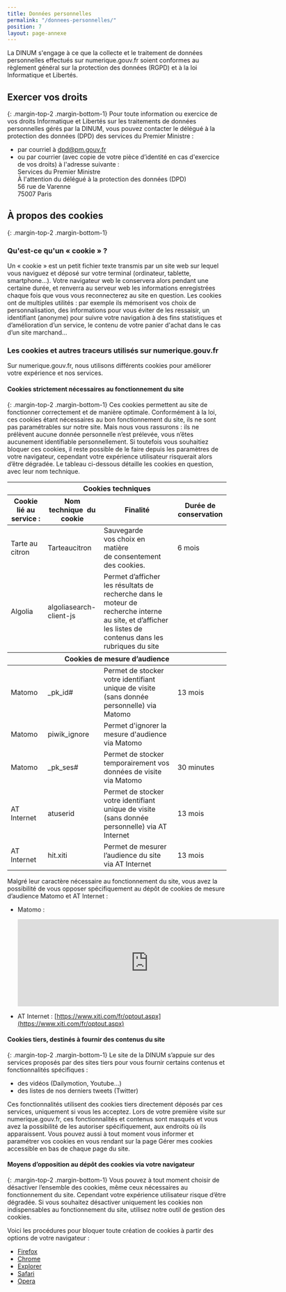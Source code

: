 ```yaml
---
title: Données personnelles
permalink: "/donnees-personnelles/"
position: 7
layout: page-annexe
---
```


La DINUM s'engage à ce que la collecte et le traitement de données personnelles effectués sur numerique.gouv.fr soient conformes au règlement général sur la protection des données (RGPD) et à la loi Informatique et Libertés.

## Exercer vos droits
{: .margin-top-2 .margin-bottom-1}
Pour toute information ou exercice de vos droits Informatique et Libertés sur les traitements de données personnelles gérés par la DINUM, vous pouvez contacter le délégué à la protection des données (DPD) des services du Premier Ministre :

* par courriel à [dpd@pm.gouv.fr](mailto:dpd@pm.gouv.fr)
* ou par courrier (avec copie de votre pièce d’identité en cas d'exercice de vos droits) à l'adresse suivante :
  <br>Services du Premier Ministre
  <br>À l'attention du délégué à la protection des données (DPD)
  <br>56 rue de Varenne
  <br>75007 Paris


## À propos des cookies
{: .margin-top-2 .margin-bottom-1}
### Qu'est-ce qu'un « cookie » ?
Un « cookie » est un petit fichier texte transmis par un site web sur lequel vous naviguez et déposé sur votre terminal (ordinateur, tablette, smartphone…). Votre navigateur web le conservera alors pendant une certaine durée, et renverra au serveur web les informations enregistrées chaque fois que vous vous reconnecterez au site en question. Les cookies ont de multiples utilités : par exemple ils mémorisent vos choix de personnalisation, des informations pour vous éviter de les ressaisir, un identifiant (anonyme) pour suivre votre navigation à des fins statistiques et d’amélioration d’un service, le contenu de votre panier d'achat dans le cas d’un site marchand…

### Les cookies et autres traceurs utilisés sur numerique.gouv.fr
Sur numerique.gouv.fr, nous utilisons différents cookies pour améliorer votre expérience et nos services.


#### Cookies strictement nécessaires au fonctionnement du site
{: .margin-top-2 .margin-bottom-1}
Ces cookies permettent au site de fonctionner correctement et de manière optimale. Conformément à la loi, ces cookies étant nécessaires au bon fonctionnement du site, ils ne sont pas paramétrables sur notre site. Mais nous vous rassurons : ils ne prélèvent aucune donnée personnelle n’est prélevée, vous n’êtes aucunement identifiable personnellement. Si toutefois vous souhaitiez bloquer ces cookies, il reste possible de le faire depuis les paramètres de votre navigateur, cependant votre expérience utilisateur risquerait alors d’être dégradée.
Le tableau ci-dessous détaille les cookies en question, avec leur nom technique.

<table>
    <thead>
        <tr>
            <th colspan="4" scope="col" id="cookies-techniques">Cookies techniques</th>
        </tr>
        <tr>
            <th scope="col" id="data1" headers="cookies-techniques">Cookie lié au service :</th>
            <th scope="col" id="data2" headers="cookies-techniques">Nom technique  du cookie</th>
            <th scope="col" id="data3" headers="cookies-techniques">Finalité</th>
            <th scope="col" id="data4" headers="cookies-techniques">Durée de conservation</th>
        </tr>
    </thead>
    <tbody>
        <tr>
            <td headers="cookies-techniques data1">Tarte au citron</td>
            <td headers="cookies-techniques data2">Tarteaucitron</td>
            <td headers="cookies-techniques data3">Sauvegarde vos choix en matière de consentement des cookies. </td>
            <td headers="cookies-techniques data4">6 mois</td>
        </tr>
        <tr>
            <td headers="cookies-techniques data1">Algolia</td>
            <td headers="cookies-techniques data2">algoliasearch-client-js</td>
            <td headers="cookies-techniques data3">Permet d’afficher les résultats de recherche dans le moteur de recherche interne au site, et d’afficher les listes de contenus dans les rubriques du site</td>
            <td headers="cookies-techniques data4"></td>
        </tr>
    </tbody>
    <thead>
        <tr>
            <th colspan="4" scope="col" id="cookies-mesure">Cookies de mesure d’audience</th>
        </tr>
    </thead>
    <tbody>
        <tr>
            <td headers="cookies-mesure data1">Matomo</td>
            <td headers="cookies-mesure data2">_pk_id#</td>
            <td headers="cookies-mesure data3">Permet de stocker votre identifiant unique de visite (sans donnée personnelle) via Matomo</td>
            <td headers="cookies-mesure data4">13 mois </td>
        </tr>
        <tr>
            <td headers="cookies-mesure data1">Matomo</td>
            <td headers="cookies-mesure data2">piwik_ignore</td>
            <td headers="cookies-mesure data3">Permet d'ignorer la mesure d'audience via Matomo</td>
            <td headers="cookies-mesure data4"></td>
        </tr>
        <tr>
            <td headers="cookies-mesure data1">Matomo</td>
            <td headers="cookies-mesure data2">_pk_ses#</td>
            <td headers="cookies-mesure data3">Permet de stocker temporairement vos données de visite via Matomo</td>
            <td headers="cookies-mesure data4">30 minutes</td>
        </tr>
        <tr>
            <td headers="cookies-mesure data1">AT Internet</td>
            <td headers="cookies-mesure data2">atuserid</td>
            <td headers="cookies-mesure data3">Permet de stocker votre identifiant unique de visite (sans donnée personnelle) via AT Internet</td>
            <td headers="cookies-mesure data4">13 mois</td>
        </tr>
        <tr>
            <td headers="cookies-mesure data1">AT Internet</td>
            <td headers="cookies-mesure data2">hit.xiti</td>
            <td headers="cookies-mesure data3">Permet de mesurer l’audience du site via AT Internet</td>
            <td headers="cookies-mesure data4">13 mois</td>
        </tr>
    </tbody>
</table>

Malgré leur caractère nécessaire au fonctionnement du site, vous avez la possibilité de vous opposer spécifiquement au dépôt de cookies de mesure d’audience Matomo et AT Internet :

* Matomo :
  <iframe style="border: 0; height: 200px; width: 600px;" src="https://stats.data.gouv.fr/index.php?module=CoreAdminHome&action=optOut&language=fr&fontSize=1rem&fontFamily=%22Open%20Sans%22"></iframe>

* AT Internet :
  [https://www.xiti.com/fr/optout.aspx](https://www.xiti.com/fr/optout.aspx)

#### Cookies tiers, destinés à fournir des contenus du site
{: .margin-top-2 .margin-bottom-1}
Le site de la DINUM s’appuie sur des services proposés par des sites tiers pour vous fournir certains contenus et fonctionnalités spécifiques :

* des vidéos (Dailymotion, Youtube…)
* des listes de nos derniers tweets (Twitter)

Ces fonctionnalités utilisent des cookies tiers directement déposés par ces services, uniquement si vous les acceptez. Lors de votre première visite sur numerique.gouv.fr, ces fonctionnalités et contenus sont masqués et vous avez la possibilité de les autoriser spécifiquement, aux endroits où ils apparaissent. Vous pouvez aussi à tout moment vous informer et paramétrer vos cookies en vous rendant sur la page Gérer mes cookies accessible en bas de chaque page du site.

#### Moyens d’opposition au dépôt des cookies via votre navigateur
{: .margin-top-2 .margin-bottom-1}
Vous pouvez à tout moment choisir de désactiver l’ensemble des cookies, même ceux nécessaires au fonctionnement du site. Cependant votre expérience utilisateur risque d’être dégradée. Si vous souhaitez désactiver uniquement les cookies non indispensables au fonctionnement du site, utilisez notre outil de gestion des cookies.

Voici les procédures pour bloquer toute création de cookies à partir des options de votre navigateur :

* [Firefox](https://support.mozilla.org/fr/kb/activer-desactiver-cookies "Firefox - Lien externe")
* [Chrome](https://support.google.com/chrome/answer/95647?hl=fr "Chrome - Lien externe")
* [Explorer](http://windows.microsoft.com/fr-FR/internet-explorer/delete-manage-cookies#ie=ie-9 "Explorer - Lien externe")
* [Safari](http://support.apple.com/kb/PH17191?viewlocale=fr_FR "Safari - Lien externe")
* [Opera](http://help.opera.com/Windows/10.20/fr/cookies.html "Opera - Lien externe")

